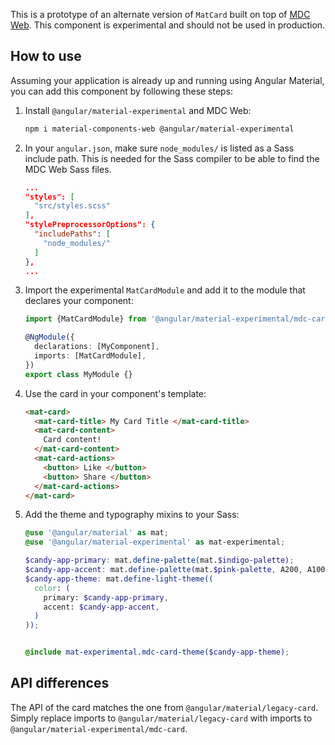 This is a prototype of an alternate version of `MatCard` built on top of
[MDC Web](https://github.com/material-components/material-components-web). This component is
experimental and should not be used in production.

## How to use
Assuming your application is already up and running using Angular Material, you can add this
component by following these steps:

1. Install `@angular/material-experimental` and MDC Web:

   ```bash
   npm i material-components-web @angular/material-experimental
   ```

2. In your `angular.json`, make sure `node_modules/` is listed as a Sass include path. This is
   needed for the Sass compiler to be able to find the MDC Web Sass files.

   ```json
   ...
   "styles": [
     "src/styles.scss"
   ],
   "stylePreprocessorOptions": {
     "includePaths": [
       "node_modules/"
     ]
   },
   ...
   ```

3. Import the experimental `MatCardModule` and add it to the module that declares your component:

   ```ts
   import {MatCardModule} from '@angular/material-experimental/mdc-card';

   @NgModule({
     declarations: [MyComponent],
     imports: [MatCardModule],
   })
   export class MyModule {}
   ```

4. Use the card in your component's template:

   ```html
   <mat-card>
     <mat-card-title> My Card Title </mat-card-title>
     <mat-card-content>
       Card content!
     </mat-card-content>
     <mat-card-actions>
       <button> Like </button>
       <button> Share </button>
     </mat-card-actions>
   </mat-card>
   ```

5. Add the theme and typography mixins to your Sass:

   ```scss
   @use '@angular/material' as mat;
   @use '@angular/material-experimental' as mat-experimental;

   $candy-app-primary: mat.define-palette(mat.$indigo-palette);
   $candy-app-accent: mat.define-palette(mat.$pink-palette, A200, A100, A400);
   $candy-app-theme: mat.define-light-theme((
     color: (
       primary: $candy-app-primary,
       accent: $candy-app-accent,
     )
   ));


   @include mat-experimental.mdc-card-theme($candy-app-theme);
   ```

## API differences

The API of the card matches the one from `@angular/material/legacy-card`. Simply replace imports to
`@angular/material/legacy-card` with imports to `@angular/material-experimental/mdc-card`.
